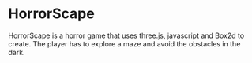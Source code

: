 # HorrorScape
HorrorScape is a horror game that uses three.js, javascript and Box2d to create. The player has to explore a maze and avoid the obstacles in the dark. 
